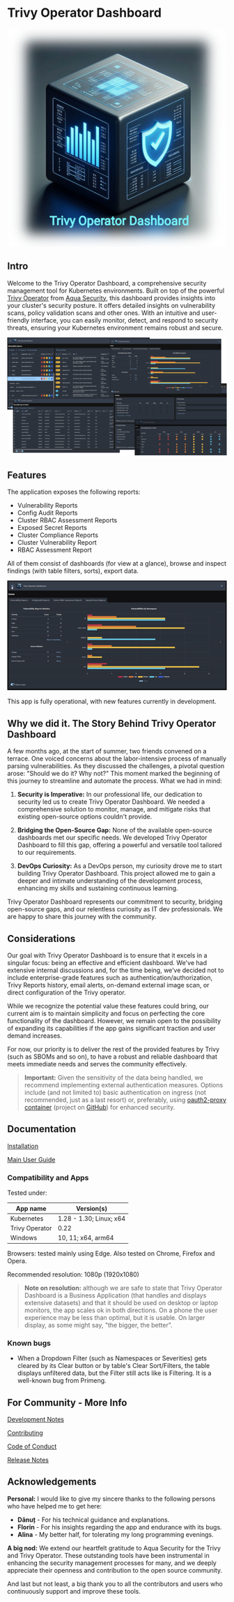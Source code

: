 # Trivy Operator Dashboard

<div align="center">
  <img src="docs/imgs/logo.blurred.png" width="500">
</div>

## Intro

Welcome to the Trivy Operator Dashboard, a comprehensive security management tool for Kubernetes environments. Built on
top of the powerful [Trivy Operator](https://github.com/aquasecurity/trivy-operator)
from [Aqua Security](https://www.aquasec.com), this dashboard provides insights into your cluster's security posture. It
offers detailed insights on vulnerability scans, policy validation scans and other ones. With an intuitive and
user-friendly interface, you can easily monitor, detect, and respond to security threats, ensuring your Kubernetes
environment remains robust and secure.

![](docs/imgs/combo.png)

## Features

The application exposes the following reports:

- Vulnerability Reports
- Config Audit Reports
- Cluster RBAC Assessment Reports
- Exposed Secret Reports
- Cluster Compliance Reports
- Cluster Vulnerability Report
- RBAC Assessment Report

All of them consist of dashboards (for view at a glance), browse and inspect findings (with table filters, sorts),
export data.

![](docs/imgs/app.gif)

This app is fully operational, with new features currently in development.

## Why we did it. The Story Behind Trivy Operator Dashboard

A few months ago, at the start of summer, two friends convened on a terrace. One voiced concerns about the
labor-intensive process of manually parsing vulnerabilities. As they discussed the challenges, a pivotal question
arose: "Should we do it? Why not?" This moment marked the beginning of this journey to streamline and automate the
process. What we had in mind:

1. **Security is Imperative:** In our professional life, our dedication to security led us to create Trivy Operator
   Dashboard. We needed a comprehensive solution to monitor, manage, and mitigate risks that existing open-source
   options couldn't provide.

2. **Bridging the Open-Source Gap:** None of the available open-source dashboards met our specific needs. We developed
   Trivy Operator Dashboard to fill this gap, offering a powerful and versatile tool tailored to our requirements.

3. **DevOps Curiosity:** As a DevOps person, my curiosity drove me to start building Trivy Operator Dashboard. This
   project allowed me to gain a deeper and intimate understanding of the development process, enhancing my skills and
   sustaining continuous learning.

Trivy Operator Dashboard represents our commitment to security, bridging open-source gaps, and our relentless curiosity
as IT dev professionals. We are happy to share this journey with the community.

## Considerations

Our goal with Trivy Operator Dashboard is to ensure that it excels in a singular focus: being an effective and efficient
dashboard. We've had extensive internal discussions and, for the time being, we’ve decided not to include
enterprise-grade features such as authentication/authorization, Trivy Reports history, email alerts, on-demand external
image scan, or direct configuration of the Trivy operator.

While we recognize the potential value these features could bring, our current aim is to maintain simplicity and focus
on perfecting the core functionality of the dashboard. However, we remain open to the possibility of expanding its
capabilities if the app gains significant traction and user demand increases.

For now, our priority is to deliver the rest of the provided features by Trivy (such as SBOMs and so on), to have a robust and reliable dashboard that meets
immediate needs and serves the community effectively.

> **Important:** Given the sensitivity of the data being handled, we recommend implementing external authentication
> measures. Options include (and not limited to) basic authentication on ingress (not recommended, just as a last
> resort)
> or, preferably, using [oauth2-proxy container](https://quay.io/repository/oauth2-proxy/oauth2-proxy) (project
> on [GitHub](https://github.com/oauth2-proxy/oauth2-proxy)) for enhanced security.

## Documentation

[Installation](docs/install-doc.md)

[Main User Guide](docs/main-doc.md)

### Compatibility and Apps

Tested under:

| App name       | Version(s)              |
|----------------|-------------------------|
| Kubernetes     | 1.28 - 1.30; Linux; x64 |
| Trivy Operator | 0.22                    |
| Windows        | 10, 11; x64, arm64      |

Browsers: tested mainly using Edge. Also tested on Chrome, Firefox and Opera.

Recommended resolution: 1080p (1920x1080)
> **Note on resolution:** although we are safe to state that Trivy Operator Dashboard is a Business Application (that
> handles and displays extensive datasets) and that it should be used on desktop or laptop monitors, the app scales ok
> in
> both directions. On a phone the user experience may be less than optimal, but it is usable. On larger display, as some
> might say, "the bigger, the better".

### Known bugs

- When a Dropdown Filter (such as Namespaces or Severities) gets cleared by its Clear button or by table's Clear
  Sort/Filters, the table displays unfiltered data, but the Filter still acts like is Filtering. It is a well-known bug
  from Primeng.

## For Community - More Info

[Development Notes](DEV_NOTES.md)

[Contributing](CONTRIBUTING.md)

[Code of Conduct](CODE_OF_CONDUCT.md)

[Release Notes](RELEASE_NOTES.md)

## Acknowledgements

**Personal:** I would like to give my sincere thanks to the following persons who have helped me to get here:

- **Dănuț** - For his technical guidance and explanations.
- **Florin** - For his insights regarding the app and endurance with its bugs.
- **Alina** - My better half, for tolerating my long programming evenings.

**A big nod:** We extend our heartfelt gratitude to Aqua Security for the Trivy and Trivy Operator. These outstanding
tools have been instrumental in enhancing the security management processes for many, and we deeply appreciate their
openness and contribution to the open source community.

And last but not least, a big thank you to all the contributors and users who continuously support and improve these
tools.

